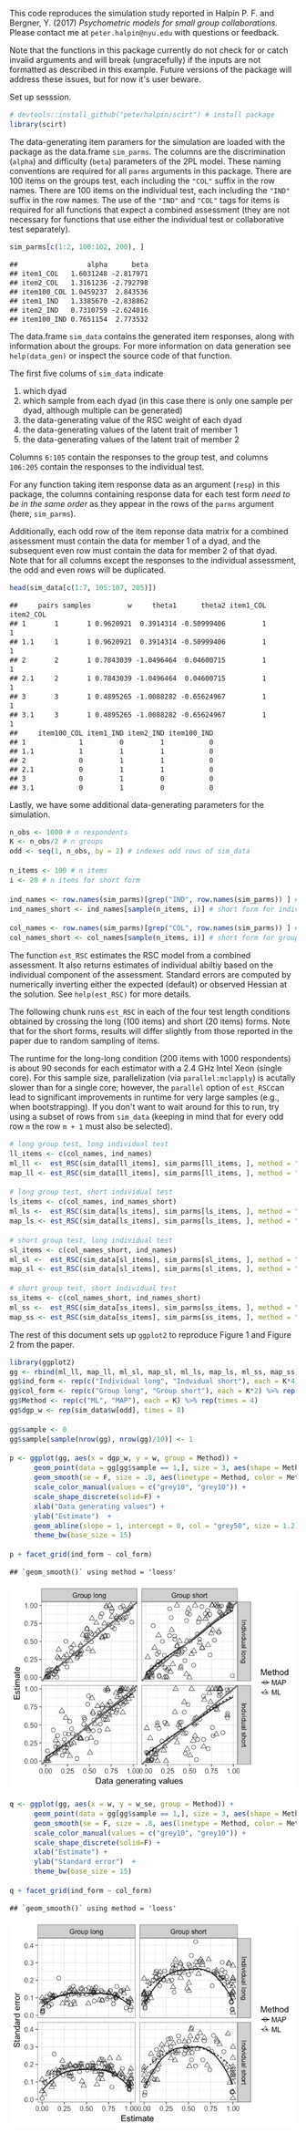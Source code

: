 This code reproduces the simulation study reported in Halpin P. F. and Bergner, Y. (2017) *Psychometric models for small group collaborations.* Please contact me at `peter.halpin@nyu.edu` with questions or feedback.

Note that the functions in this package currently do not check for or catch invalid arguments and will break (ungracefully) if the inputs are not formatted as described in this example. Future versions of the package will address these issues, but for now it's user beware.

Set up sesssion.

``` r
# devtools::install_github("peterhalpin/scirt") # install package
library(scirt)
```

The data-generating item paramers for the simulation are loaded with the package as the data.frame `sim_parms`. The columns are the discrimination (`alpha`) and difficulty (`beta`) parameters of the 2PL model. These naming conventions are required for all `parms` arguments in this package. There are 100 items on the groups test, each including the `"COL"` suffix in the row names. There are 100 items on the individual test, each including the `"IND"` suffix in the row names. The use of the `"IND"` and `"COL"` tags for items is required for all functions that expect a combined assessment (they are not necessary for functions that use either the individual test or collaborative test separately).

``` r
sim_parms[c(1:2, 100:102, 200), ]
```

    ##                 alpha      beta
    ## item1_COL   1.6031248 -2.817971
    ## item2_COL   1.3161236 -2.792798
    ## item100_COL 1.0459237  2.843536
    ## item1_IND   1.3385670 -2.838862
    ## item2_IND   0.7310759 -2.624016
    ## item100_IND 0.7651154  2.773532

The data.frame `sim_data` contains the generated item responses, along with information about the groups. For more information on data generation see `help(data_gen)` or inspect the source code of that function.

The first five colums of `sim_data` indicate

1.  which dyad
2.  which sample from each dyad (in this case there is only one sample per dyad, although multiple can be generated)
3.  the data-generating value of the RSC weight of each dyad
4.  the data-generating values of the latent trait of member 1
5.  the data-generating values of the latent trait of member 2

Columns `6:105` contain the responses to the group test, and columns `106:205` contain the responses to the individual test.

For any function taking item response data as an argument (`resp`) in this package, the columns containing response data for each test form *need to be in the same order* as they appear in the rows of the `parms` argument (here, `sim_parms`).

Additionally, each odd row of the item reponse data matrix for a combined assessment must contain the data for member 1 of a dyad, and the subsequent even row must contain the data for member 2 of that dyad. Note that for all columns except the responses to the individual assessment, the odd and even rows will be duplicated.

``` r
head(sim_data[c(1:7, 105:107, 205)])
```

    ##     pairs samples         w     theta1      theta2 item1_COL item2_COL
    ## 1       1       1 0.9620921  0.3914314 -0.50999406         1         1
    ## 1.1     1       1 0.9620921  0.3914314 -0.50999406         1         1
    ## 2       2       1 0.7843039 -1.0496464  0.04600715         1         1
    ## 2.1     2       1 0.7843039 -1.0496464  0.04600715         1         1
    ## 3       3       1 0.4895265 -1.0088282 -0.65624967         1         1
    ## 3.1     3       1 0.4895265 -1.0088282 -0.65624967         1         1
    ##     item100_COL item1_IND item2_IND item100_IND
    ## 1             1         0         1           0
    ## 1.1           1         1         1           0
    ## 2             0         1         1           0
    ## 2.1           0         1         1           0
    ## 3             0         1         0           0
    ## 3.1           0         1         0           0

Lastly, we have some additional data-generating parameters for the simulation.

``` r
n_obs <- 1000 # n respondents
K <- n_obs/2 # n groups
odd <- seq(1, n_obs, by = 2) # indexes odd rows of sim_data

n_items <- 100 # n items
i <- 20 # n items for short form

ind_names <- row.names(sim_parms)[grep("IND", row.names(sim_parms)) ] # individual test
ind_names_short <- ind_names[sample(n_items, i)] # short form for individual test

col_names <- row.names(sim_parms)[grep("COL", row.names(sim_parms)) ] # group test
col_names_short <- col_names[sample(n_items, i)] # short form for group test
```

The function `est_RSC` estimates the RSC model from a combined assessment. It also returns estimates of individual abiltiy based on the individual component of the assessment. Standard errors are computed by numerically inverting either the expected (default) or observed Hessian at the solution. See `help(est_RSC)` for more details.

The following chunk runs `est_RSC` in each of the four test length conditions obtained by crossing the long (100 items) and short (20 items) forms. Note that for the short forms, results will differ slightly from those reported in the paper due to random sampling of items.

The runtime for the long-long condition (200 items with 1000 respondents) is about 90 seconds for each estimator with a 2.4 GHz Intel Xeon (single core). For this sample size, parallelization (via `parallel:mclapply`) is acutally slower than for a single core; however, the `parallel` option of `est_RSC`can lead to significant improvements in runtime for very large samples (e.g., when bootstrapping). If you don't want to wait around for this to run, try using a subset of rows from `sim_data` (keeping in mind that for every odd row `m` the row `m + 1` must also be selected).

``` r
# long group test, long individual test
ll_items <- c(col_names, ind_names)
ml_ll <-  est_RSC(sim_data[ll_items], sim_parms[ll_items, ], method = "ML")
map_ll <- est_RSC(sim_data[ll_items], sim_parms[ll_items, ], method = "MAP")

# long group test, short individual test
ls_items <- c(col_names, ind_names_short)
ml_ls <-  est_RSC(sim_data[ls_items], sim_parms[ls_items, ], method = "ML")
map_ls <- est_RSC(sim_data[ls_items], sim_parms[ls_items, ], method = "MAP")

# short group test, long individual test
sl_items <- c(col_names_short, ind_names)
ml_sl <-  est_RSC(sim_data[sl_items], sim_parms[sl_items, ], method = "ML")
map_sl <- est_RSC(sim_data[sl_items], sim_parms[sl_items, ], method = "MAP")

# short group test, short individual test
ss_items <- c(col_names_short, ind_names_short)
ml_ss <-  est_RSC(sim_data[ss_items], sim_parms[ss_items, ], method = "ML")
map_ss <- est_RSC(sim_data[ss_items], sim_parms[ss_items, ], method = "MAP")
```

The rest of this document sets up `ggplot2` to reproduce Figure 1 and Figure 2 from the paper.

``` r
library(ggplot2)
gg <- rbind(ml_ll, map_ll, ml_sl, map_sl, ml_ls, map_ls, ml_ss, map_ss)
gg$ind_form <- rep(c("Individual long", "Indvidual short"), each = K*4)
gg$col_form <- rep(c("Group long", "Group short"), each = K*2) %>% rep(times = 2)
gg$Method <- rep(c("ML", "MAP"), each = K) %>% rep(times = 4)
gg$dgp_w <- rep(sim_data$w[odd], times = 8)

gg$sample <- 0
gg$sample[sample(nrow(gg), nrow(gg)/10)] <- 1

p <- ggplot(gg, aes(x = dgp_w, y = w, group = Method)) +
      geom_point(data = gg[gg$sample == 1,], size = 3, aes(shape = Method, color = Method)) +
      geom_smooth(se = F, size = .8, aes(linetype = Method, color = Method)) +
      scale_color_manual(values = c("grey10", "grey10")) +
      scale_shape_discrete(solid=F) +
      xlab("Data generating values") +
      ylab("Estimate")  +
      geom_abline(slope = 1, intercept = 0, col = "grey50", size = 1.2) +
      theme_bw(base_size = 15)

p + facet_grid(ind_form ~ col_form)
```

    ## `geom_smooth()` using method = 'loess'

![](demo_files/figure-markdown_github/5-1.png)

``` r
q <- ggplot(gg, aes(x = w, y = w_se, group = Method)) +
      geom_point(data = gg[gg$sample == 1,], size = 3, aes(shape = Method, color = Method)) +
      geom_smooth(se = F, size = .8, aes(linetype = Method, color = Method)) +
      scale_color_manual(values = c("grey10", "grey10")) +
      scale_shape_discrete(solid=F) +
      xlab("Estimate") +
      ylab("Standard error")  +
      theme_bw(base_size = 15)

q + facet_grid(ind_form ~ col_form)
```

    ## `geom_smooth()` using method = 'loess'

![](demo_files/figure-markdown_github/6-1.png)
